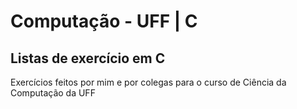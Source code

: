 # Computação - UFF | C

## Listas de exercício em C
Exercícios feitos por mim e por colegas para o curso de Ciência da Computação da UFF
